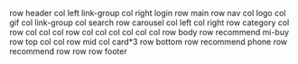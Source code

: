 row header
    col left link-group
    col right login
row main
    row nav
        col logo
        col gif
        col link-group
        col search
    row carousel
        col left
        col right
    row category
        col
            row
                col
                col
                col
            row
                col
                col
                col
        col
        col
        col
row body
    row recommend mi-buy
        row top 
            col
            col
        row mid
            col card*3
        row bottom
    row recommend phone
    row recommend 
    row
    row
row footer